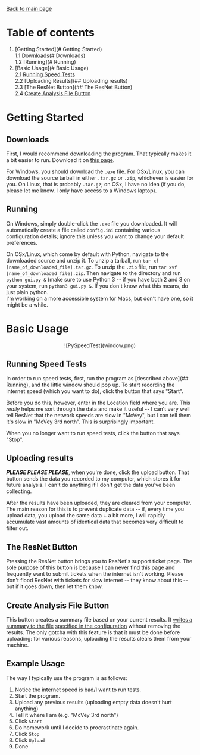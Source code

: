 [Back to main page](index.html)

# Table of contents

1. [Getting Started](# Getting Started)  
    1.1 [Downloads](# Downloads)  
    1.2 [Running](# Running)  
2. [Basic Usage](# Basic Usage)  
    2.1 [Running Speed Tests](##Running-Speed-Tests)  
    2.2 [Uploading Results](## Uploading results)  
    2.3 [The ResNet Button](## The ResNet Button)  
    2.4 [Create Analysis File Button](##Create-Analysis-File-Button)  

# Getting Started

## Downloads

First, I would recommend downloading the program.  That typically makes it a bit easier to run.  Download it on [this page](downloads).

For Windows, you should download the `.exe` file.  For OSx/Linux, you can download the source tarball in either `.tar.gz` or `.zip`, whichever is easier for you.  On Linux, that is probably `.tar.gz`; on OSx, I have no idea (if you do, please let me know.  I only have access to a Windows laptop).

## Running

On Windows, simply double-click the `.exe` file you downloaded.  It will automatically create a file called `config.ini` containing various configuration details; ignore this unless you want to change your default preferences.

On OSx/Linux, which come by default with Python, navigate to the downloaded source and unzip it.  To unzip a tarball, run `tar xf [name_of_downloaded_file].tar.gz`.  To unzip the `.zip` file, run `tar xvf [name_of_downloaded_file].zip`.  Then navigate to the directory and run `python gui.py &` (make sure to use Python 3 -- if you have both 2 and 3 on your system, run `python3 gui.py &`.  If you don't know what this means, do just plain python.  
I'm working on a more accessible system for Macs, but don't have one, so it might be a while.

# Basic Usage
<p align="center">
![PySpeedTest](window.png)
</p>

## Running Speed Tests

In order to run speed tests, first, run the program as [described above](## Running), and the little window should pop up.  To start recording the internet speed (which you want to do), click the button that says "Start".

Before you do this, however, enter in the Location field where you are.  This *really* helps me sort through the data and make it useful -- I can't very well tell ResNet that the network speeds are slow in "McVey", but I can tell them it's slow in "McVey 3rd north".  This is surprisingly important.

When you no longer want to run speed tests, click the button that says "Stop".

## Uploading results

***PLEASE PLEASE PLEASE***, when you're done, click the upload button.  That button sends the data you recorded to my computer, which stores it for future analysis.  I can't do anything if I don't get the data you've been collecting.

After the results have been uploaded, they are cleared from your computer.  The main reason for this is to prevent duplicate data -- if, every time you upload data, you upload the same data + a bit more, I will rapidly accumulate vast amounts of identical data that becomes very difficult to filter out.  

## The ResNet Button

Pressing the ResNet button brings you to ResNet's support ticket page.  The sole purpose of this button is because I can never find this page and frequently want to submit tickets when the internet isn't working.  Please don't flood ResNet with tickets for slow internet -- they know about this -- but if it goes down, then let them know.

## Create Analysis File Button

This button creates a summary file based on your current results.  It
[writes a summary to the file](https://github.com/mishaturnbull/PySpeedTest/issues/3)
[specified in the configuration](https://github.com/mishaturnbull/PySpeedTest/issues/5)
without removing the results.  The only gotcha with this feature is that it must be done before uploading: for various reasons, uploading the results clears them from your machine.

## Example Usage

The way I typically use the program is as follows:

1. Notice the internet speed is bad/I want to run tests.
2. Start the program.
3. Upload any previous results (uploading empty data doesn't hurt anything)
4. Tell it where I am (e.g. "McVey 3rd north")
5. Click `Start`
6. Do homework until I decide to procrastinate again.
7. Click `Stop`
8. Click `Upload`
9. Done


[downloads]: github.com/mishaturnbull/PySpeedTest/releases/latest

